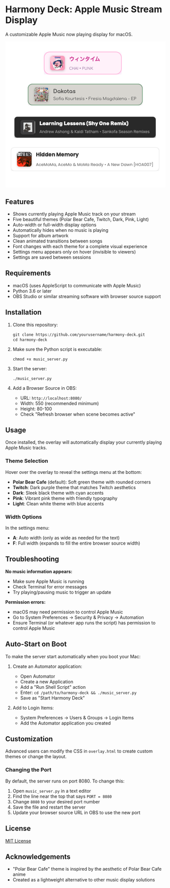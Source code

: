 # Harmony Deck: Apple Music Stream Display

A customizable Apple Music now playing display for macOS.

![Harmony Deck](preview.png)

## Features

- Shows currently playing Apple Music track on your stream
- Five beautiful themes (Polar Bear Cafe, Twitch, Dark, Pink, Light)
- Auto-width or full-width display options
- Automatically hides when no music is playing
- Support for album artwork
- Clean animated transitions between songs
- Font changes with each theme for a complete visual experience
- Settings menu appears only on hover (invisible to viewers)
- Settings are saved between sessions

## Requirements

- macOS (uses AppleScript to communicate with Apple Music)
- Python 3.6 or later
- OBS Studio or similar streaming software with browser source support

## Installation

1. Clone this repository:
   ```
   git clone https://github.com/yourusername/harmony-deck.git
   cd harmony-deck
   ```

2. Make sure the Python script is executable:
   ```
   chmod +x music_server.py
   ```

3. Start the server:
   ```
   ./music_server.py
   ```

4. Add a Browser Source in OBS:
   - URL: `http://localhost:8080/`
   - Width: 550 (recommended minimum)
   - Height: 80-100
   - Check "Refresh browser when scene becomes active"

## Usage

Once installed, the overlay will automatically display your currently playing Apple Music tracks.


### Theme Selection

Hover over the overlay to reveal the settings menu at the bottom:

- **Polar Bear Cafe** (default): Soft green theme with rounded corners
- **Twitch**: Dark purple theme that matches Twitch aesthetics
- **Dark**: Sleek black theme with cyan accents
- **Pink**: Vibrant pink theme with friendly typography
- **Light**: Clean white theme with blue accents

### Width Options

In the settings menu:

- **A**: Auto width (only as wide as needed for the text)
- **F**: Full width (expands to fill the entire browser source width)


## Troubleshooting

**No music information appears:**
- Make sure Apple Music is running
- Check Terminal for error messages
- Try playing/pausing music to trigger an update

**Permission errors:**
- macOS may need permission to control Apple Music
- Go to System Preferences → Security & Privacy → Automation
- Ensure Terminal (or whatever app runs the script) has permission to control Apple Music

## Auto-Start on Boot

To make the server start automatically when you boot your Mac:

1. Create an Automator application:
   - Open Automator
   - Create a new Application
   - Add a "Run Shell Script" action
   - Enter: `cd /path/to/harmony-deck && ./music_server.py`
   - Save as "Start Harmony Deck"

2. Add to Login Items:
   - System Preferences → Users & Groups → Login Items
   - Add the Automator application you created

## Customization

Advanced users can modify the CSS in `overlay.html` to create custom themes or change the layout.

### Changing the Port

By default, the server runs on port 8080. To change this:

1. Open `music_server.py` in a text editor
2. Find the line near the top that says `PORT = 8080`
3. Change `8080` to your desired port number
4. Save the file and restart the server
5. Update your browser source URL in OBS to use the new port

## License

[MIT License](LICENSE)

## Acknowledgements

- "Polar Bear Cafe" theme is inspired by the aesthetic of Polar Bear Cafe anime
- Created as a lightweight alternative to other music display solutions
